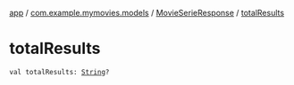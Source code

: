 [app](../../index.md) / [com.example.mymovies.models](../index.md) / [MovieSerieResponse](index.md) / [totalResults](./total-results.md)

# totalResults

`val totalResults: `[`String`](https://kotlinlang.org/api/latest/jvm/stdlib/kotlin/-string/index.html)`?`